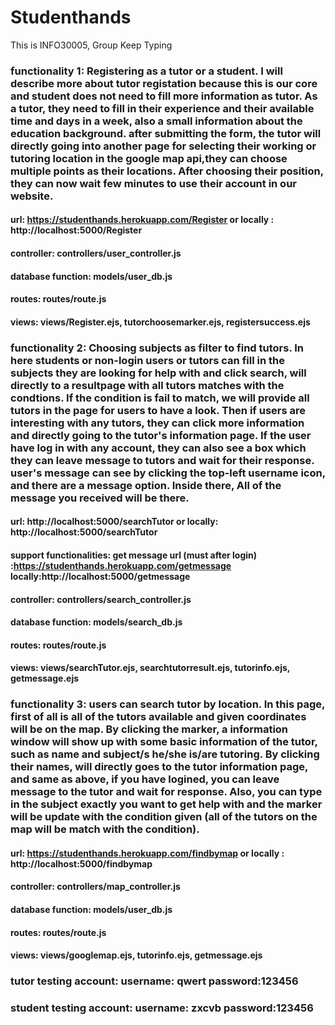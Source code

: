 # Studenthands
This is INFO30005, Group Keep Typing

### functionality 1: Registering as a tutor or a student. I will describe more about tutor registation because this is our core and student does not need to fill more information as tutor. As a tutor, they need to fill in their experience and their available time and days in a week, also a small information about the education background. after submitting the form, the tutor will directly going into another page for selecting their working or tutoring location in the google map api,they can choose multiple points as their locations. After choosing their position, they can now wait few minutes to use their account in our website.
#### url: https://studenthands.herokuapp.com/Register or locally : http://localhost:5000/Register
#### controller: controllers/user_controller.js
#### database function: models/user_db.js
#### routes: routes/route.js
#### views: views/Register.ejs,  tutorchoosemarker.ejs,  registersuccess.ejs

### functionality 2: Choosing subjects as filter to find tutors. In here students or non-login users or tutors can fill in the subjects they are looking for help with and click search, will directly to a resultpage with all tutors matches with the condtions. If the condition is fail to match, we will provide all tutors in the page for users to have a look. Then if users are interesting with any tutors, they can click more information and directly going to the tutor's information page. If the user have log in with any account, they can also see a box which they can leave message to tutors and wait for their response. user's message can see by clicking the top-left username icon, and there are a message option. Inside there, All of the message you received will be there.
#### url: http://localhost:5000/searchTutor or locally: http://localhost:5000/searchTutor
#### support functionalities: get message url (must after login) :https://studenthands.herokuapp.com/getmessage locally:http://localhost:5000/getmessage
#### controller: controllers/search_controller.js
#### database function: models/search_db.js
#### routes: routes/route.js
#### views: views/searchTutor.ejs,  searchtutorresult.ejs,  tutorinfo.ejs,  getmessage.ejs

### functionality 3: users can search tutor by location. In this page, first of all is all of the tutors available and given coordinates will be on the map. By clicking the marker, a information window will show up with some basic information of the tutor, such as name and subject/s he/she is/are tutoring. By clicking their names, will directly goes to the tutor information page, and same as above, if you have logined, you can leave message to the tutor and wait for response. Also, you can type in the subject exactly you want to get help with and the marker will be update with the condition given (all of the tutors on the map will be match with the condition).
#### url: https://studenthands.herokuapp.com/findbymap or locally : http://localhost:5000/findbymap
#### controller: controllers/map_controller.js
#### database function: models/user_db.js
#### routes: routes/route.js
#### views: views/googlemap.ejs,  tutorinfo.ejs,  getmessage.ejs

### tutor testing account: username: qwert  password:123456
### student testing account: username: zxcvb password:123456
